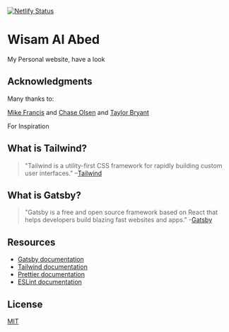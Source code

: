 [![Netlify Status](https://api.netlify.com/api/v1/badges/0c6057a4-6080-484f-8cef-c5d98149ea88/deploy-status)](https://app.netlify.com/sites/wisamalabed/deploys)

# Wisam Al Abed

My Personal website, have a look

## Acknowledgments

Many thanks to:

[Mike Francis](https://github.com/mikefrancis/mikefrancis.github.io)
and
[Chase Olsen](https://chaseohlson.com/)
and
[Taylor Bryant](https://www.gatsbyjs.org/starters/Oddstronaut/gatsby-starter-tailwind/)

For Inspiration


## What is Tailwind?
>"Tailwind is a utility-first CSS framework for rapidly building custom user interfaces."
–[Tailwind](https://tailwindcss.com)

## What is Gatsby?
>"Gatsby is a free and open source framework based on React that helps developers build blazing fast websites and apps." -[Gatsby](https://www.gatsbyjs.org/)

## Resources
* [Gatsby documentation](https://www.gatsbyjs.org/docs/)
* [Tailwind documentation](https://tailwindcss.com/docs/what-is-tailwind/)
* [Prettier documentation](https://prettier.io/docs/en/index.html)
* [ESLint documentation](https://eslint.org/docs/user-guide/configuring)

## License
[MIT](https://github.com/ElectronMan/wisamalabed-personal-site-v2/blob/master/LICENSE)

